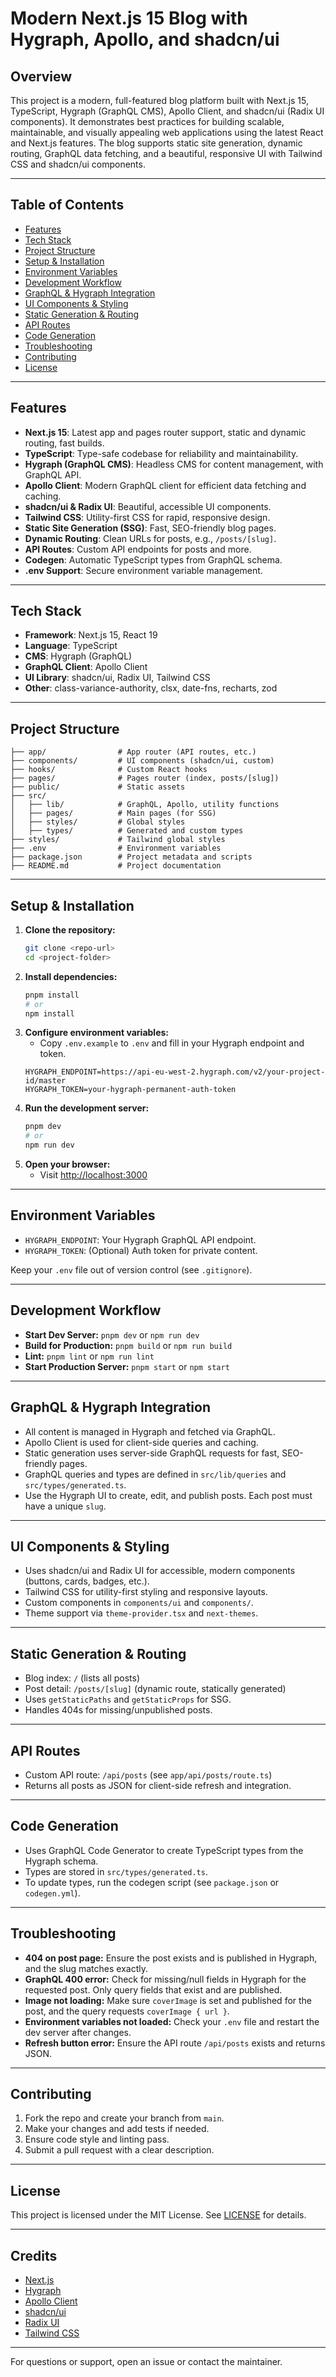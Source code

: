 # Modern Next.js 15 Blog with Hygraph, Apollo, and shadcn/ui

## Overview

This project is a modern, full-featured blog platform built with Next.js 15, TypeScript, Hygraph (GraphQL CMS), Apollo Client, and shadcn/ui (Radix UI components). It demonstrates best practices for building scalable, maintainable, and visually appealing web applications using the latest React and Next.js features. The blog supports static site generation, dynamic routing, GraphQL data fetching, and a beautiful, responsive UI with Tailwind CSS and shadcn/ui components.

---

## Table of Contents

- [Features](#features)
- [Tech Stack](#tech-stack)
- [Project Structure](#project-structure)
- [Setup & Installation](#setup--installation)
- [Environment Variables](#environment-variables)
- [Development Workflow](#development-workflow)
- [GraphQL & Hygraph Integration](#graphql--hygraph-integration)
- [UI Components & Styling](#ui-components--styling)
- [Static Generation & Routing](#static-generation--routing)
- [API Routes](#api-routes)
- [Code Generation](#code-generation)
- [Troubleshooting](#troubleshooting)
- [Contributing](#contributing)
- [License](#license)

---

## Features

- **Next.js 15**: Latest app and pages router support, static and dynamic routing, fast builds.
- **TypeScript**: Type-safe codebase for reliability and maintainability.
- **Hygraph (GraphQL CMS)**: Headless CMS for content management, with GraphQL API.
- **Apollo Client**: Modern GraphQL client for efficient data fetching and caching.
- **shadcn/ui & Radix UI**: Beautiful, accessible UI components.
- **Tailwind CSS**: Utility-first CSS for rapid, responsive design.
- **Static Site Generation (SSG)**: Fast, SEO-friendly blog pages.
- **Dynamic Routing**: Clean URLs for posts, e.g., `/posts/[slug]`.
- **API Routes**: Custom API endpoints for posts and more.
- **Codegen**: Automatic TypeScript types from GraphQL schema.
- **.env Support**: Secure environment variable management.

---

## Tech Stack

- **Framework**: Next.js 15, React 19
- **Language**: TypeScript
- **CMS**: Hygraph (GraphQL)
- **GraphQL Client**: Apollo Client
- **UI Library**: shadcn/ui, Radix UI, Tailwind CSS
- **Other**: class-variance-authority, clsx, date-fns, recharts, zod

---

## Project Structure

```
├── app/                # App router (API routes, etc.)
├── components/         # UI components (shadcn/ui, custom)
├── hooks/              # Custom React hooks
├── pages/              # Pages router (index, posts/[slug])
├── public/             # Static assets
├── src/
│   ├── lib/            # GraphQL, Apollo, utility functions
│   ├── pages/          # Main pages (for SSG)
│   ├── styles/         # Global styles
│   ├── types/          # Generated and custom types
├── styles/             # Tailwind global styles
├── .env                # Environment variables
├── package.json        # Project metadata and scripts
├── README.md           # Project documentation
```

---

## Setup & Installation

1. **Clone the repository:**
   ```sh
   git clone <repo-url>
   cd <project-folder>
   ```
2. **Install dependencies:**
   ```sh
   pnpm install
   # or
   npm install
   ```
3. **Configure environment variables:**
   - Copy `.env.example` to `.env` and fill in your Hygraph endpoint and token.
   ```env
   HYGRAPH_ENDPOINT=https://api-eu-west-2.hygraph.com/v2/your-project-id/master
   HYGRAPH_TOKEN=your-hygraph-permanent-auth-token
   ```
4. **Run the development server:**
   ```sh
   pnpm dev
   # or
   npm run dev
   ```
5. **Open your browser:**
   - Visit [http://localhost:3000](http://localhost:3000)

---

## Environment Variables

- `HYGRAPH_ENDPOINT`: Your Hygraph GraphQL API endpoint.
- `HYGRAPH_TOKEN`: (Optional) Auth token for private content.

Keep your `.env` file out of version control (see `.gitignore`).

---

## Development Workflow

- **Start Dev Server:** `pnpm dev` or `npm run dev`
- **Build for Production:** `pnpm build` or `npm run build`
- **Lint:** `pnpm lint` or `npm run lint`
- **Start Production Server:** `pnpm start` or `npm start`

---

## GraphQL & Hygraph Integration

- All content is managed in Hygraph and fetched via GraphQL.
- Apollo Client is used for client-side queries and caching.
- Static generation uses server-side GraphQL requests for fast, SEO-friendly pages.
- GraphQL queries and types are defined in `src/lib/queries` and `src/types/generated.ts`.
- Use the Hygraph UI to create, edit, and publish posts. Each post must have a unique `slug`.

---

## UI Components & Styling

- Uses shadcn/ui and Radix UI for accessible, modern components (buttons, cards, badges, etc.).
- Tailwind CSS for utility-first styling and responsive layouts.
- Custom components in `components/ui` and `components/`.
- Theme support via `theme-provider.tsx` and `next-themes`.

---

## Static Generation & Routing

- Blog index: `/` (lists all posts)
- Post detail: `/posts/[slug]` (dynamic route, statically generated)
- Uses `getStaticPaths` and `getStaticProps` for SSG.
- Handles 404s for missing/unpublished posts.

---

## API Routes

- Custom API route: `/api/posts` (see `app/api/posts/route.ts`)
- Returns all posts as JSON for client-side refresh and integration.

---

## Code Generation

- Uses GraphQL Code Generator to create TypeScript types from the Hygraph schema.
- Types are stored in `src/types/generated.ts`.
- To update types, run the codegen script (see `package.json` or `codegen.yml`).

---

## Troubleshooting

- **404 on post page:** Ensure the post exists and is published in Hygraph, and the slug matches exactly.
- **GraphQL 400 error:** Check for missing/null fields in Hygraph for the requested post. Only query fields that exist and are published.
- **Image not loading:** Make sure `coverImage` is set and published for the post, and the query requests `coverImage { url }`.
- **Environment variables not loaded:** Check your `.env` file and restart the dev server after changes.
- **Refresh button error:** Ensure the API route `/api/posts` exists and returns JSON.

---

## Contributing

1. Fork the repo and create your branch from `main`.
2. Make your changes and add tests if needed.
3. Ensure code style and linting pass.
4. Submit a pull request with a clear description.

---

## License

This project is licensed under the MIT License. See [LICENSE](LICENSE) for details.

---

## Credits

- [Next.js](https://nextjs.org/)
- [Hygraph](https://hygraph.com/)
- [Apollo Client](https://www.apollographql.com/)
- [shadcn/ui](https://ui.shadcn.com/)
- [Radix UI](https://www.radix-ui.com/)
- [Tailwind CSS](https://tailwindcss.com/)

---

For questions or support, open an issue or contact the maintainer.
